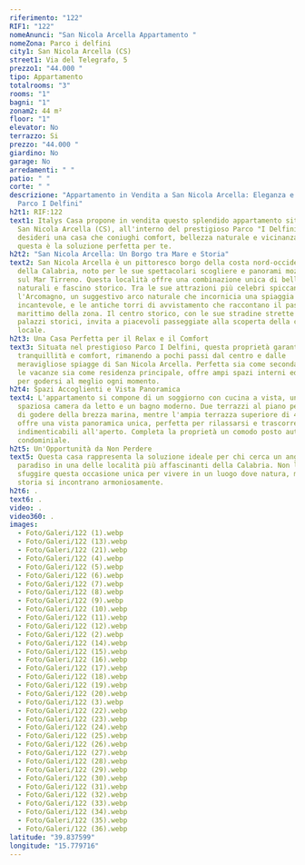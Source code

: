 ```yaml
---
riferimento: "122"
RIF1: "122"
nomeAnunci: "San Nicola Arcella Appartamento "
nomeZona: Parco i delfini
city1: San Nicola Arcella (CS)
street1: Via del Telegrafo, 5
prezzo1: "44.000 "
tipo: Appartamento
totalrooms: "3"
rooms: "1"
bagni: "1"
zonam2: 44 m²
floor: "1"
elevator: No
terrazzo: Si
prezzo: "44.000 "
giardino: No
garage: No
arredamenti: " "
patio: " "
corte: " "
descrizione: "Appartamento in Vendita a San Nicola Arcella: Eleganza e Relax al
  Parco I Delfini"
h2t1: RIF:122
text1: Italys Casa propone in vendita questo splendido appartamento situato a
  San Nicola Arcella (CS), all'interno del prestigioso Parco "I Delfini". Se
  desideri una casa che coniughi comfort, bellezza naturale e vicinanza al mare,
  questa è la soluzione perfetta per te.
h2t2: "San Nicola Arcella: Un Borgo tra Mare e Storia"
text2: San Nicola Arcella è un pittoresco borgo della costa nord-occidentale
  della Calabria, noto per le sue spettacolari scogliere e panorami mozzafiato
  sul Mar Tirreno. Questa località offre una combinazione unica di bellezze
  naturali e fascino storico. Tra le sue attrazioni più celebri spiccano
  l'Arcomagno, un suggestivo arco naturale che incornicia una spiaggia
  incantevole, e le antiche torri di avvistamento che raccontano il passato
  marittimo della zona. Il centro storico, con le sue stradine strette e i
  palazzi storici, invita a piacevoli passeggiate alla scoperta della cultura
  locale.
h2t3: Una Casa Perfetta per il Relax e il Comfort
text3: Situata nel prestigioso Parco I Delfini, questa proprietà garantisce
  tranquillità e comfort, rimanendo a pochi passi dal centro e dalle
  meravigliose spiagge di San Nicola Arcella. Perfetta sia come seconda casa per
  le vacanze sia come residenza principale, offre ampi spazi interni ed esterni
  per godersi al meglio ogni momento.
h2t4: Spazi Accoglienti e Vista Panoramica
text4: L'appartamento si compone di un soggiorno con cucina a vista, una
  spaziosa camera da letto e un bagno moderno. Due terrazzi al piano permettono
  di godere della brezza marina, mentre l'ampia terrazza superiore di 45 mq
  offre una vista panoramica unica, perfetta per rilassarsi e trascorrere serate
  indimenticabili all'aperto. Completa la proprietà un comodo posto auto
  condominiale.
h2t5: Un'Opportunità da Non Perdere
text5: Questa casa rappresenta la soluzione ideale per chi cerca un angolo di
  paradiso in una delle località più affascinanti della Calabria. Non lasciarti
  sfuggire questa occasione unica per vivere in un luogo dove natura, mare e
  storia si incontrano armoniosamente.
h2t6: .
text6: .
video: .
video360: .
images:
  - Foto/Galeri/122 (1).webp
  - Foto/Galeri/122 (13).webp
  - Foto/Galeri/122 (21).webp
  - Foto/Galeri/122 (4).webp
  - Foto/Galeri/122 (5).webp
  - Foto/Galeri/122 (6).webp
  - Foto/Galeri/122 (7).webp
  - Foto/Galeri/122 (8).webp
  - Foto/Galeri/122 (9).webp
  - Foto/Galeri/122 (10).webp
  - Foto/Galeri/122 (11).webp
  - Foto/Galeri/122 (12).webp
  - Foto/Galeri/122 (2).webp
  - Foto/Galeri/122 (14).webp
  - Foto/Galeri/122 (15).webp
  - Foto/Galeri/122 (16).webp
  - Foto/Galeri/122 (17).webp
  - Foto/Galeri/122 (18).webp
  - Foto/Galeri/122 (19).webp
  - Foto/Galeri/122 (20).webp
  - Foto/Galeri/122 (3).webp
  - Foto/Galeri/122 (22).webp
  - Foto/Galeri/122 (23).webp
  - Foto/Galeri/122 (24).webp
  - Foto/Galeri/122 (25).webp
  - Foto/Galeri/122 (26).webp
  - Foto/Galeri/122 (27).webp
  - Foto/Galeri/122 (28).webp
  - Foto/Galeri/122 (29).webp
  - Foto/Galeri/122 (30).webp
  - Foto/Galeri/122 (31).webp
  - Foto/Galeri/122 (32).webp
  - Foto/Galeri/122 (33).webp
  - Foto/Galeri/122 (34).webp
  - Foto/Galeri/122 (35).webp
  - Foto/Galeri/122 (36).webp
latitude: "39.837599"
longitude: "15.779716"
---
```

